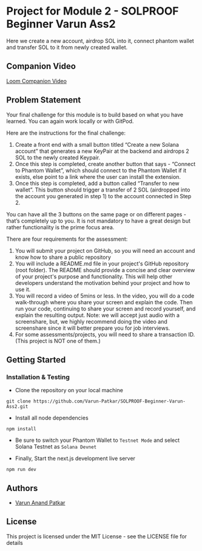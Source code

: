 # Project for Module 2 - SOLPROOF Beginner Varun Ass2

Here we create a new account, airdrop SOL into it, connect phantom wallet and transfer SOL to it from newly created wallet.

## Companion Video

[Loom Companion Video](https://www.loom.com/share/2ffb9461cc154b92a53afe5b0ea808fe?sid=151acc7f-11e3-4416-8235-3839f69ce6f2)

## Problem Statement

Your final challenge for this module is to build based on what you have learned. You can again work locally or with GitPod.

Here are the instructions for the final challenge:

1. Create a front end with a small button titled “Create a new Solana account” that generates a new KeyPair at the backend and airdrops 2 SOL to the newly created Keypair.
2. Once this step is completed, create another button that says - “Connect to Phantom Wallet”, which should connect to the Phantom Wallet if it exists, else point to a link where the user can install the extension.
3. Once this step is completed, add a button called “Transfer to new wallet”. This button should trigger a transfer of 2 SOL (airdropped into the account you generated in step 1) to the account connected in Step 2.

You can have all the 3 buttons on the same page or on different pages - that’s completely up to you. It is not mandatory to have a great design but rather functionality is the prime focus area.

There are four requirements for the assessment:

1. You will submit your project on GitHub, so you will need an account and know how to share a public repository
2. You will include a README.md file in your project's GitHub repository (root folder). The README should provide a concise and clear overview of your project's purpose and functionality. This will help other developers understand the motivation behind your project and how to use it.
3. You will record a video of 5mins or less. In the video, you will do a code walk-through where you share your screen and explain the code. Then run your code, continuing to share your screen and record yourself, and explain the resulting output. Note: we will accept just audio with a screenshare, but, we highly recommend doing the video and screenshare since it will better prepare you for job interviews.
4. For some assessments/projects, you will need to share a transaction ID. (This project is NOT one of them.)

## Getting Started

### Installation & Testing

- Clone the repository on your local machine

```
git clone https://github.com/Varun-Patkar/SOLPROOF-Beginner-Varun-Ass2.git
```

- Install all node dependencies

```
npm install
```

- Be sure to switch your Phantom Wallet to `Testnet Mode` and select Solana Testnet as `Solana Devnet`

- Finally, Start the next.js development live server

```
npm run dev
```

## Authors

- [Varun Anand Patkar](https://github.com/Varun-Patkar)

## License

This project is licensed under the MIT License - see the LICENSE file for details
